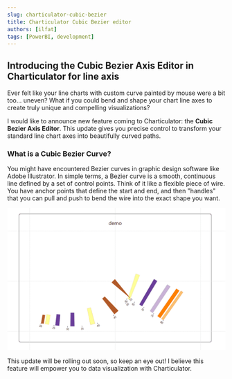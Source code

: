 ```yaml
---
slug: charticulator-cubic-bezier
title: Charticulator Cubic Bezier editor
authors: [ilfat]
tags: [PowerBI, development]
---
```


## Introducing the Cubic Bezier Axis Editor in Charticulator for line axis

Ever felt like your line charts with custom curve painted by mouse were a bit too... uneven? What if you could bend and shape your chart line axes to create truly unique and compelling visualizations?

I would like to announce new feature coming to Charticulator: the **Cubic Bezier Axis Editor**. This update gives you precise control to transform your standard line chart axes into beautifully curved paths.

### What is a Cubic Bezier Curve?

You might have encountered Bezier curves in graphic design software like Adobe Illustrator. In simple terms, a Bezier curve is a smooth, continuous line defined by a set of control points. Think of it like a flexible piece of wire. You have anchor points that define the start and end, and then "handles" that you can pull and push to bend the wire into the exact shape you want.

![Charticulator cubic bezier](./charticulator-cubic-bezier.gif)

This update will be rolling out soon, so keep an eye out! I believe this feature will empower you to data visualization with Charticulator.
